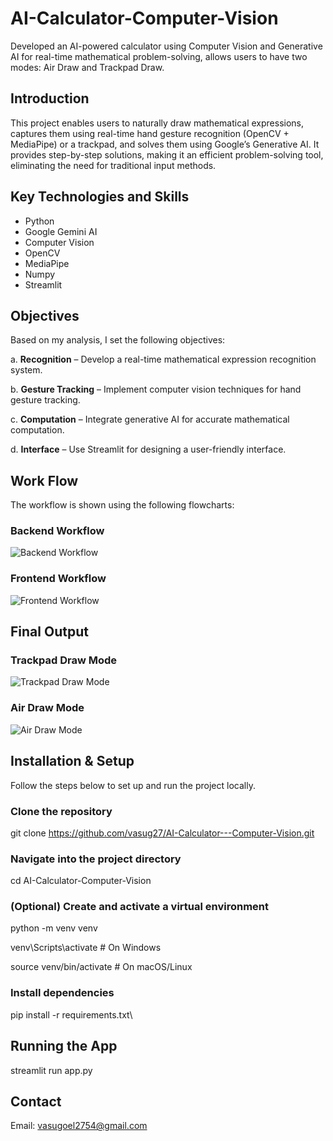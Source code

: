 # AI-Calculator-Computer-Vision
Developed an AI-powered calculator using Computer Vision and Generative AI for real-time mathematical problem-solving, allows users to have two modes: Air Draw and Trackpad Draw.

## Introduction
This project enables users to naturally draw mathematical expressions, captures them using real-time hand gesture recognition (OpenCV + MediaPipe) or a trackpad, and solves them using Google’s Generative AI. It provides step-by-step solutions, making it an efficient problem-solving tool, eliminating the need for traditional input methods.

## Key Technologies and Skills
- Python
- Google Gemini AI
- Computer Vision
- OpenCV
- MediaPipe
- Numpy
- Streamlit

## Objectives

Based on my analysis, I set the following objectives:

a. **Recognition** – Develop a real-time mathematical expression recognition system.  

b. **Gesture Tracking** – Implement computer vision techniques for hand gesture tracking.  

c. **Computation** – Integrate generative AI for accurate mathematical computation.  

d. **Interface** – Use Streamlit for designing a user-friendly interface.  


## Work Flow
The workflow is shown using the following flowcharts:
### Backend Workflow
![Backend Workflow](https://github.com/user-attachments/assets/e6979242-42d6-4db8-8690-ceaf0a3450d2)

### Frontend Workflow
![Frontend Workflow](https://github.com/user-attachments/assets/ba8b2ece-ae54-4e17-b72f-f426e2e9cee2)

## Final Output
### Trackpad Draw Mode
![Trackpad Draw Mode](https://github.com/user-attachments/assets/c0b8902e-442b-40f5-baf4-038ff5260546)

### Air Draw Mode
![Air Draw Mode](https://github.com/user-attachments/assets/b75b33f5-eecd-4ab0-a8b8-55b53b6f2787)


## Installation & Setup

Follow the steps below to set up and run the project locally.

### Clone the repository

git clone https://github.com/vasug27/AI-Calculator---Computer-Vision.git

### Navigate into the project directory
cd AI-Calculator-Computer-Vision

### (Optional) Create and activate a virtual environment
python -m venv venv

venv\Scripts\activate      # On Windows

source venv/bin/activate   # On macOS/Linux

### Install dependencies
pip install -r requirements.txt\

## Running the App
streamlit run app.py

## Contact
Email: vasugoel2754@gmail.com
